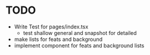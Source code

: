 # TODO

- Write Test for pages/index.tsx
  - test shallow general and snapshot for detailed
- make lists for feats and background
- implement component for feats and background lists
